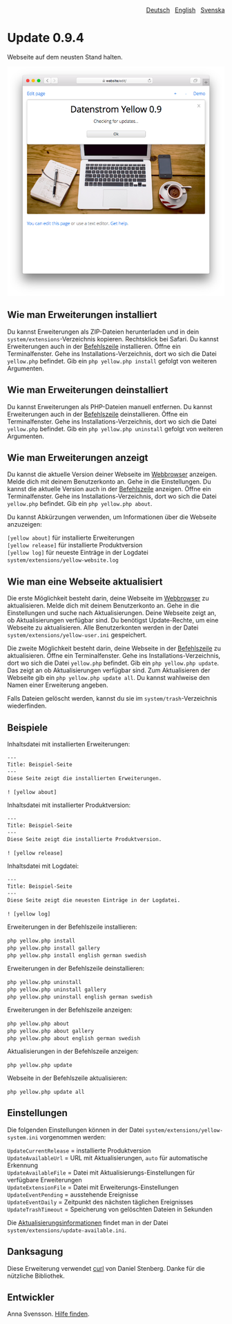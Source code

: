 <p align="right"><a href="README-de.md">Deutsch</a> &nbsp; <a href="README.md">English</a> &nbsp; <a href="README-sv.md">Svenska</a></p>

# Update 0.9.4

Webseite auf dem neusten Stand halten.

<p align="center"><img src="SCREENSHOT.png" alt="Bildschirmfoto"></p>

## Wie man Erweiterungen installiert

Du kannst Erweiterungen als ZIP-Dateien herunterladen und in dein `system/extensions`-Verzeichnis kopieren. Rechtsklick bei Safari. Du kannst Erweiterungen auch in der [Befehlszeile](https://github.com/annaesvensson/yellow-core/tree/main/README-de.md) installieren. Öffne ein Terminalfenster. Gehe ins Installations-Verzeichnis, dort wo sich die Datei `yellow.php` befindet. Gib ein `php yellow.php install` gefolgt von weiteren Argumenten.

## Wie man Erweiterungen deinstalliert

Du kannst Erweiterungen als PHP-Dateien manuell entfernen. Du kannst Erweiterungen auch in der [Befehlszeile](https://github.com/annaesvensson/yellow-core/tree/main/README-de.md) deinstallieren. Öffne ein Terminalfenster. Gehe ins Installations-Verzeichnis, dort wo sich die Datei `yellow.php` befindet. Gib ein `php yellow.php uninstall` gefolgt von weiteren Argumenten.

## Wie man Erweiterungen anzeigt

Du kannst die aktuelle Version deiner Webseite im [Webbrowser](https://github.com/annaesvensson/yellow-edit/tree/main/README-de.md) anzeigen. Melde dich mit deinem Benutzerkonto an. Gehe in die Einstellungen. Du kannst die aktuelle Version auch in der [Befehlszeile](https://github.com/annaesvensson/yellow-core/tree/main/README-de.md) anzeigen. Öffne ein Terminalfenster. Gehe ins Installations-Verzeichnis, dort wo sich die Datei `yellow.php` befindet. Gib ein `php yellow.php about`. 

Du kannst Abkürzungen verwenden, um Informationen über die Webseite anzuzeigen:

`[yellow about]` für installierte Erweiterungen  
`[yellow release]` für installierte Produktversion  
`[yellow log]` für neueste Einträge in der Logdatei `system/extensions/yellow-website.log`  

## Wie man eine Webseite aktualisiert

Die erste Möglichkeit besteht darin, deine Webseite im [Webbrowser](https://github.com/annaesvensson/yellow-edit/tree/main/README-de.md) zu aktualisieren. Melde dich mit deinem Benutzerkonto an. Gehe in die Einstellungen und suche nach Aktualisierungen. Deine Webseite zeigt an, ob Aktualisierungen verfügbar sind. Du benötigst Update-Rechte, um eine Webseite zu aktualisieren. Alle Benutzerkonten werden in der Datei `system/extensions/yellow-user.ini` gespeichert.

Die zweite Möglichkeit besteht darin, deine Webseite in der [Befehlszeile](https://github.com/annaesvensson/yellow-core/tree/main/README-de.md) zu aktualisieren. Öffne ein Terminalfenster. Gehe ins Installations-Verzeichnis, dort wo sich die Datei `yellow.php` befindet. Gib ein `php yellow.php update`. Das zeigt an ob Aktualisierungen verfügbar sind. Zum Aktualisieren der Webseite gib ein `php yellow.php update all`. Du kannst wahlweise den Namen einer Erweiterung angeben. 

Falls Dateien gelöscht werden, kannst du sie im `system/trash`-Verzeichnis wiederfinden.

## Beispiele

Inhaltsdatei mit installierten Erweiterungen:

    ---
    Title: Beispiel-Seite
    ---
    Diese Seite zeigt die installierten Erweiterungen.

    ! [yellow about]

Inhaltsdatei mit installierter Produktversion:

    ---
    Title: Beispiel-Seite
    ---
    Diese Seite zeigt die installierte Produktversion.

    ! [yellow release]

Inhaltsdatei mit Logdatei:

    ---
    Title: Beispiel-Seite
    ---
    Diese Seite zeigt die neuesten Einträge in der Logdatei.

    ! [yellow log]

Erweiterungen in der Befehlszeile installieren:

`php yellow.php install`  
`php yellow.php install gallery`  
`php yellow.php install english german swedish`  

Erweiterungen in der Befehlszeile deinstallieren:

`php yellow.php uninstall`  
`php yellow.php uninstall gallery`  
`php yellow.php uninstall english german swedish`  

Erweiterungen in der Befehlszeile anzeigen:
 
`php yellow.php about`  
`php yellow.php about gallery`  
`php yellow.php about english german swedish`  

Aktualisierungen in der Befehlszeile anzeigen:
 
`php yellow.php update`  

Webseite in der Befehlszeile aktualisieren:
 
`php yellow.php update all`  

## Einstellungen

Die folgenden Einstellungen können in der Datei `system/extensions/yellow-system.ini` vorgenommen werden:

`UpdateCurrentRelease` = installierte Produktversion  
`UpdateAvailableUrl` = URL mit Aktualisierungen, `auto` für automatische Erkennung  
`UpdateAvailableFile` = Datei mit Aktualisierungs-Einstellungen für verfügbare Erweiterungen  
`UpdateExtensionFile` = Datei mit Erweiterungs-Einstellungen  
`UpdateEventPending` = ausstehende Ereignisse  
`UpdateEventDaily` = Zeitpunkt des nächsten täglichen Ereignisses  
`UpdateTrashTimeout` = Speicherung von gelöschten Dateien in Sekunden  

Die [Aktualisierungsinformationen](https://raw.githubusercontent.com/datenstrom/yellow/main/system/extensions/update-available.ini) findet man in der Datei `system/extensions/update-available.ini`.

## Danksagung

Diese Erweiterung verwendet [curl](https://github.com/curl/curl) von Daniel Stenberg. Danke für die nützliche Bibliothek.

## Entwickler

Anna Svensson. [Hilfe finden](https://datenstrom.se/de/yellow/help/).

